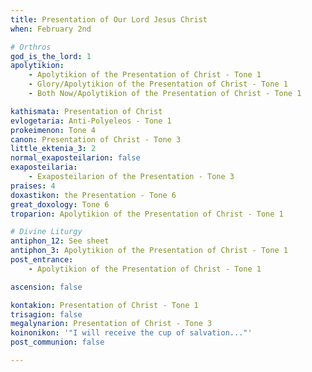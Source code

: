 ```yaml
---
title: Presentation of Our Lord Jesus Christ
when: February 2nd

# Orthros
god_is_the_lord: 1
apolytikion:
    - Apolytikion of the Presentation of Christ - Tone 1
    - Glory/Apolytikion of the Presentation of Christ - Tone 1
    - Both Now/Apolytikion of the Presentation of Christ - Tone 1

kathismata: Presentation of Christ
evlogetaria: Anti-Polyeleos - Tone 1
prokeimenon: Tone 4
canon: Presentation of Christ - Tone 3
little_ektenia_3: 2
normal_exaposteilarion: false
exaposteilaria:
    - Exaposteilarion of the Presentation - Tone 3
praises: 4
doxastikon: the Presentation - Tone 6
great_doxology: Tone 6
troparion: Apolytikion of the Presentation of Christ - Tone 1

# Divine Liturgy
antiphon_12: See sheet
antiphon_3: Apolytikion of the Presentation of Christ - Tone 1
post_entrance:
    - Apolytikion of the Presentation of Christ - Tone 1

ascension: false

kontakion: Presentation of Christ - Tone 1
trisagion: false
megalynarion: Presentation of Christ - Tone 3
koinonikon: '"I will receive the cup of salvation..."'
post_communion: false

---
```


